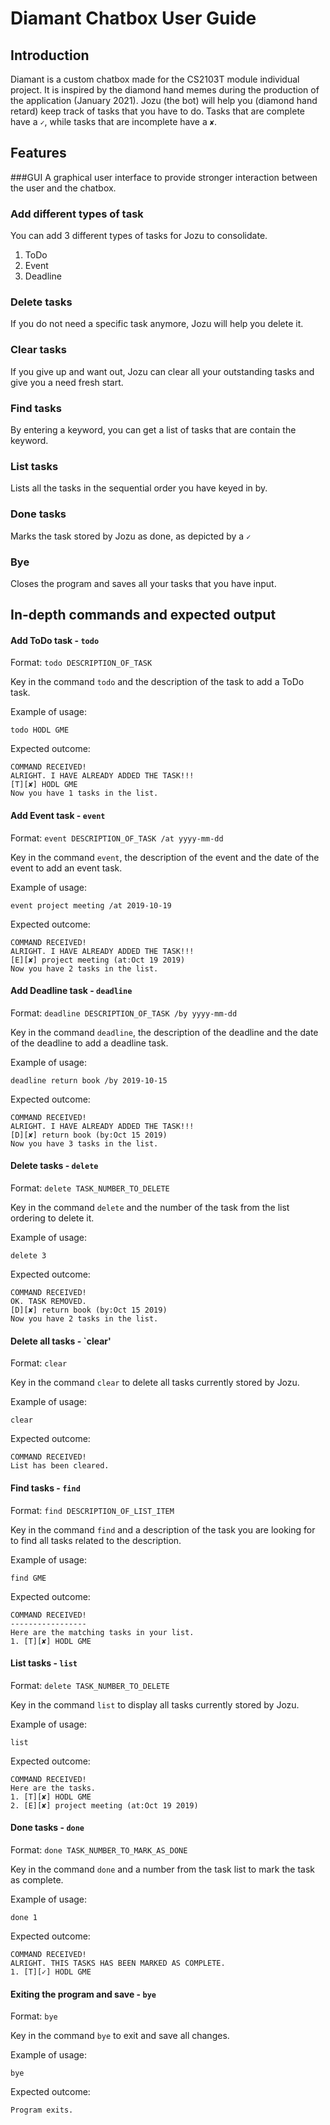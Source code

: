 # Diamant Chatbox User Guide

## Introduction
Diamant is a custom chatbox made for the CS2103T module individual project. 
It is inspired by the diamond hand memes during the production of the application (January 2021).
Jozu (the bot) will help you (diamond hand retard) keep track of tasks that you have to do.
Tasks that are complete have a `✓`, while tasks that are incomplete have a `✘`.

## Features 
###GUI
A graphical user interface to provide stronger interaction between the user and the chatbox.

### Add different types of task
You can add 3 different types of tasks for Jozu to consolidate.
1. ToDo 
2. Event
3. Deadline

### Delete tasks
If you do not need a specific task anymore, Jozu will help you delete it.

### Clear tasks
If you give up and want out, Jozu can clear all your outstanding tasks and give you a need fresh start.

### Find tasks
By entering a keyword, you can get a list of tasks that are contain the keyword.

### List tasks
Lists all the tasks in the sequential order you have keyed in by.

### Done tasks
Marks the task stored by Jozu as done, as depicted by a `✓`
### Bye
Closes the program and saves all your tasks that you have input.

## In-depth commands and expected output
#### Add ToDo task - `todo` 

Format: `todo DESCRIPTION_OF_TASK`

Key in the command `todo` and the description of the task to add a ToDo task. 

Example of usage: 

`todo HODL GME`

Expected outcome:
```
COMMAND RECEIVED! 
ALRIGHT. I HAVE ALREADY ADDED THE TASK!!! 
[T][✘] HODL GME 
Now you have 1 tasks in the list.
```
#### Add Event task - `event` 

Format: `event DESCRIPTION_OF_TASK /at yyyy-mm-dd`

Key in the command `event`, the description of the event and the date of the event to add an event task. 

Example of usage: 

`event project meeting /at 2019-10-19`

Expected outcome:
```
COMMAND RECEIVED! 
ALRIGHT. I HAVE ALREADY ADDED THE TASK!!! 
[E][✘] project meeting (at:Oct 19 2019)
Now you have 2 tasks in the list.
```

#### Add Deadline task - `deadline` 

Format: `deadline DESCRIPTION_OF_TASK /by yyyy-mm-dd`

Key in the command `deadline`, the description of the deadline and the date of the deadline to add a deadline task. 

Example of usage: 

`deadline return book /by 2019-10-15`

Expected outcome:
```
COMMAND RECEIVED! 
ALRIGHT. I HAVE ALREADY ADDED THE TASK!!! 
[D][✘] return book (by:Oct 15 2019)
Now you have 3 tasks in the list.
```
#### Delete tasks - `delete` 

Format: `delete TASK_NUMBER_TO_DELETE`

Key in the command `delete` and the number of the task from the list ordering to delete it.

Example of usage: 

`delete 3`

Expected outcome:
```
COMMAND RECEIVED! 
OK. TASK REMOVED.
[D][✘] return book (by:Oct 15 2019)
Now you have 2 tasks in the list.
```
#### Delete all tasks - `clear'

Format: `clear`

Key in the command `clear` to delete all tasks currently stored by Jozu.

Example of usage: 

`clear`

Expected outcome:
```
COMMAND RECEIVED! 
List has been cleared.
```
#### Find tasks - `find` 

Format: `find DESCRIPTION_OF_LIST_ITEM`

Key in the command `find` and a description of the task you are looking for to find all tasks related to the description.

Example of usage: 

`find GME`

Expected outcome:
```
COMMAND RECEIVED! 
-----------------
Here are the matching tasks in your list.
1. [T][✘] HODL GME 

```


#### List tasks - `list` 

Format: `delete TASK_NUMBER_TO_DELETE`

Key in the command `list` to display all tasks currently stored by Jozu.

Example of usage: 

`list`

Expected outcome:
```
COMMAND RECEIVED! 
Here are the tasks.
1. [T][✘] HODL GME 
2. [E][✘] project meeting (at:Oct 19 2019)
```
#### Done tasks - `done` 

Format: `done TASK_NUMBER_TO_MARK_AS_DONE`

Key in the command `done` and a number from the task list to mark the task as complete.

Example of usage: 

`done 1`

Expected outcome:
```
COMMAND RECEIVED! 
ALRIGHT. THIS TASKS HAS BEEN MARKED AS COMPLETE.
1. [T][✓] HODL GME 
```
#### Exiting the program and save - `bye` 

Format: `bye`

Key in the command `bye` to exit and save all changes.

Example of usage: 

`bye`

Expected outcome:
```
Program exits.
```



